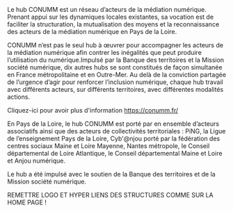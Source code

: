 <Paragraphe en gras>
Le hub CONUMM est un réseau d’acteurs de la médiation numérique. Prenant appui sur les dynamiques locales existantes, sa vocation est de faciliter la structuration, la mutualisation des moyens et la reconnaissance des acteurs de la médiation numérique en Pays de la Loire.
</paragrphe en gras>

CONUMM n’est pas le seul hub à œuvrer pour accompagner les acteurs de la médiation numérique afin contrer les inégalités que peut produire l’utilisation du numérique.Impulsé par la Banque des territoires et la Mission société numérique, dix autres hubs se sont constitués de façon simultanée en France métropolitaine et en Outre-Mer.
Au delà de la conviction partagée de l’urgence d’agir pour renforcer l’inclusion numérique, chaque hub travail avec différents acteurs, sur différents territoires, avec différentes modalités actions.

<Bouton> Cliquez-ici pour avoir plus d'information https://conumm.fr/ </bouton>

En Pays de la Loire, le hub CONUMM est porté par en ensemble d’acteurs associatifs ainsi que des acteurs de collectivités territoriales : PiNG, la Ligue de l’enseignement Pays de la Loire, Cyb'@njou porté par la fédération des centres sociaux Maine et Loire Mayenne, Nantes métropole, le Conseil départemental de Loire Atlantique, le Conseil départemental Maine et Loire et Anjou numérique.

Le hub a été impulsé avec le soutien de la Banque des territoires et de la Mission société numérique.

REMETTRE LOGO ET HYPER LIENS DES STRUCTURES COMME SUR LA HOME PAGE !

